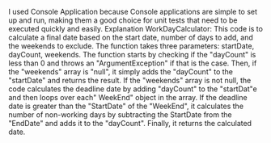 I used Console Application because Console applications are simple to set up and run, making them a good choice for unit tests that need to be executed quickly and easily.
Explanation WorkDayCalculator: This code is to calculate a final date based on the start date, number of days to add, and the weekends to exclude. The function takes three parameters: startDate, dayCount, weekends. The function starts by checking if the "dayCount" is less than 0 and throws an "ArgumentException" if that is the case. Then, if the "weekends" array is "null", it simply adds the "dayCount" to the "startDate" and returns the result. If the "weekends" array is not null, the code calculates the deadline date by adding "dayCount" to the "startDat"e and then loops over each" WeekEnd" object in the array. If the deadline date is greater than the "StartDate" of the "WeekEnd", it calculates the number of non-working days by subtracting the StartDate from the "EndDate" and adds it to the "dayCount". Finally, it returns the calculated date.
